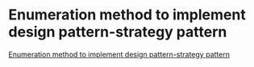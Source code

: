 # Enumeration method to implement design pattern-strategy pattern
[Enumeration method to implement design pattern-strategy pattern](https://aiwithcloud.com/2022/09/19/enumeration_method_to_implement_design_pattern_strategy_pattern/)